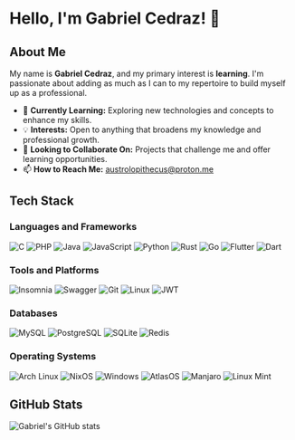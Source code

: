 # Hello, I'm Gabriel Cedraz! 👋

## About Me

My name is **Gabriel Cedraz**, and my primary interest is **learning**. I'm passionate about adding as much as I can to my repertoire to build myself up as a professional.

- 🌱 **Currently Learning:** Exploring new technologies and concepts to enhance my skills.
- 💡 **Interests:** Open to anything that broadens my knowledge and professional growth.
- 🤝 **Looking to Collaborate On:** Projects that challenge me and offer learning opportunities.
- 📫 **How to Reach Me:** austrolopithecus@proton.me

## Tech Stack

### Languages and Frameworks

![C](https://img.shields.io/badge/C-A8B9CC.svg?style=for-the-badge&logo=c&logoColor=black)
![PHP](https://img.shields.io/badge/PHP-777BB4.svg?style=for-the-badge&logo=php&logoColor=white)
![Java](https://img.shields.io/badge/Java-007396.svg?style=for-the-badge&logo=java&logoColor=white)
![JavaScript](https://img.shields.io/badge/JavaScript-F7DF1E.svg?style=for-the-badge&logo=javascript&logoColor=black)
![Python](https://img.shields.io/badge/Python-3776AB.svg?style=for-the-badge&logo=python&logoColor=white)
![Rust](https://img.shields.io/badge/Rust-000000.svg?style=for-the-badge&logo=rust&logoColor=white)
![Go](https://img.shields.io/badge/Go-00ADD8.svg?style=for-the-badge&logo=go&logoColor=white)
![Flutter](https://img.shields.io/badge/Flutter-02569B.svg?style=for-the-badge&logo=flutter&logoColor=white)
![Dart](https://img.shields.io/badge/Dart-0175C2?style=for-the-badge&logo=dart&logoColor=white)

### Tools and Platforms

![Insomnia](https://img.shields.io/badge/Insomnia-5849BE.svg?style=for-the-badge&logo=insomnia&logoColor=white)
![Swagger](https://img.shields.io/badge/Swagger-85EA2D.svg?style=for-the-badge&logo=swagger&logoColor=black)
![Git](https://img.shields.io/badge/Git-F05032.svg?style=for-the-badge&logo=git&logoColor=white)
![Linux](https://img.shields.io/badge/Linux-FCC624.svg?style=for-the-badge&logo=linux&logoColor=black)
![JWT](https://img.shields.io/badge/JWT-000000.svg?style=for-the-badge&logo=json-web-tokens&logoColor=white)

### Databases

![MySQL](https://img.shields.io/badge/MySQL-4479A1.svg?style=for-the-badge&logo=mysql&logoColor=white)
![PostgreSQL](https://img.shields.io/badge/PostgreSQL-336791.svg?style=for-the-badge&logo=postgresql&logoColor=white)
![SQLite](https://img.shields.io/badge/SQLite-003B57.svg?style=for-the-badge&logo=sqlite&logoColor=white)
![Redis](https://img.shields.io/badge/Redis-DC382D?style=for-the-badge&logo=redis&logoColor=white)

### Operating Systems

![Arch Linux](https://img.shields.io/badge/Arch_Linux-1793D1.svg?style=for-the-badge&logo=arch-linux&logoColor=white)
![NixOS](https://img.shields.io/badge/NixOS-5277C3.svg?style=for-the-badge&logo=nixos&logoColor=white)
![Windows](https://img.shields.io/badge/Windows-0078D6?style=for-the-badge&logo=windows&logoColor=white)
![AtlasOS](https://img.shields.io/badge/AtlasOS-Informational?style=for-the-badge&logo=linux&logoColor=white)
![Manjaro](https://img.shields.io/badge/Manjaro-35BF5C.svg?style=for-the-badge&logo=manjaro&logoColor=white)
![Linux Mint](https://img.shields.io/badge/Linux_Mint-87CF3E.svg?style=for-the-badge&logo=linux-mint&logoColor=white)

## GitHub Stats

![Gabriel's GitHub stats](https://github-readme-stats.vercel.app/api?username=your-github-username&show_icons=true&theme=default)
